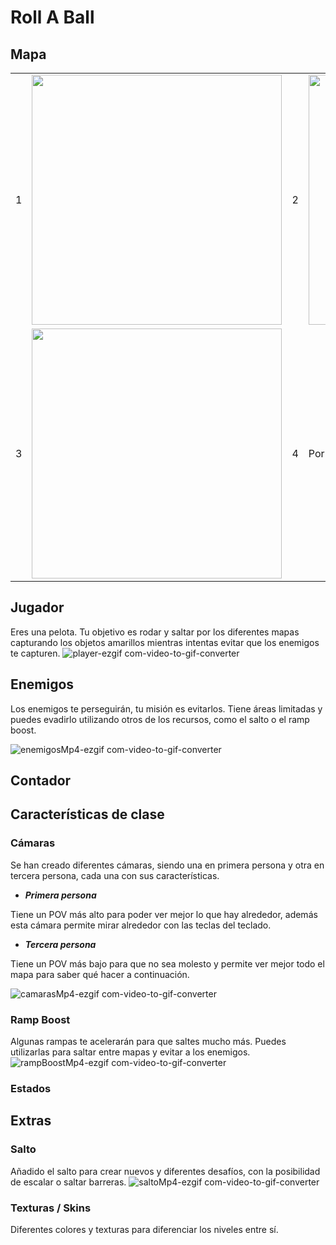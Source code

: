 # Roll A Ball
## Mapa
|   |                                                                                                        |   |            |
| - | ------------------------------------------------------------------------------------------------------ | - | ---------- |
| 1 | <img src="https://github.com/user-attachments/assets/1c476b76-7828-4d6f-b796-1d3e4becb5b7" height="400" width="400">| 2 | <img src="https://github.com/user-attachments/assets/5ea9154c-0c20-47c8-9076-a4528fb7ee8d" height="400" width="400"> |
| 3 | <img src="https://github.com/user-attachments/assets/0280c7b5-8ece-4a9d-a65a-018543d34b9d" height="400" width="400">| 4 | Por añadir |

## Jugador
Eres una pelota. Tu objetivo es rodar y saltar por los diferentes mapas capturando los objetos amarillos mientras intentas evitar que los enemigos te capturen.
![player-ezgif com-video-to-gif-converter](https://github.com/user-attachments/assets/de4405ae-9d78-4270-8a5b-026a090727dc)


## Enemigos
Los enemigos te perseguirán, tu misión es evitarlos. Tiene áreas limitadas y puedes evadirlo utilizando otros de los recursos, como el salto o el ramp boost.

![enemigosMp4-ezgif com-video-to-gif-converter](https://github.com/user-attachments/assets/a0a22d60-01de-4d37-a3d0-2f1cbc12e136)

## Contador

## Características de clase
### Cámaras
Se han creado diferentes cámaras, siendo una en primera persona y otra en tercera persona, cada una con sus características.

- ***Primera persona***

Tiene un POV más alto para poder ver mejor lo que hay alrededor, además esta cámara permite mirar alrededor con las teclas del teclado.

- ***Tercera persona***

Tiene un POV más bajo para que no sea molesto y permite ver mejor todo el mapa para saber qué hacer a continuación.

![camarasMp4-ezgif com-video-to-gif-converter](https://github.com/user-attachments/assets/bb2a2e44-4916-4531-a16f-9cceb2eb347a)


### Ramp Boost
Algunas rampas te acelerarán para que saltes mucho más. Puedes utilizarlas para saltar entre mapas y evitar a los enemigos.
![rampBoostMp4-ezgif com-video-to-gif-converter](https://github.com/user-attachments/assets/3043c020-fed2-49a2-b53e-2e7e50f50fe0)

### Estados

## Extras
### Salto
Añadido el salto para crear nuevos y diferentes desafíos, con la posibilidad de escalar o saltar barreras.
![saltoMp4-ezgif com-video-to-gif-converter](https://github.com/user-attachments/assets/a4014e58-e1fd-403b-8633-d85f6353a2d0)

### Texturas / Skins
Diferentes colores y texturas para diferenciar los niveles entre sí.
